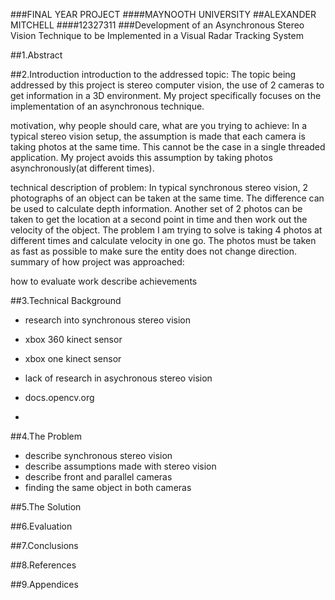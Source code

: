 ###FINAL YEAR PROJECT
####MAYNOOTH UNIVERSITY
##ALEXANDER MITCHELL
####12327311
###Development of an Asynchronous Stereo Vision Technique to be Implemented in a Visual Radar Tracking System

##1.Abstract

##2.Introduction
introduction to the addressed topic:
The topic being addressed by this project is stereo computer vision, the use of 2 cameras to get information in a 3D environment. My project specifically focuses on the implementation of an asynchronous technique.

motivation, why people should care, what are you trying to achieve:
In a typical stereo vision setup, the assumption is made that each camera is taking photos at the same time. This cannot be the case in a single threaded application. My project avoids this assumption by taking photos asynchronously(at different times).

technical description of problem:
In typical synchronous stereo vision, 2 photographs of an object can be taken at the same time. The difference can be used to calculate depth information. Another set of 2 photos can be taken to get the location at a second point in time and then work out the velocity of the object. The problem I am trying to solve is taking 4 photos at different times and calculate velocity in one go. The photos must be taken as fast as possible to make sure the entity does not change direction. 
summary of how project was approached:

how to evaluate work
describe achievements

##3.Technical Background
- research into synchronous stereo vision
- xbox 360 kinect sensor
- xbox one kinect sensor

- lack of research in asychronous stereo vision

- docs.opencv.org
- 

##4.The Problem
- describe synchronous stereo vision
- describe assumptions made with stereo vision
- describe front and parallel cameras
- finding the same object in both cameras

##5.The Solution

##6.Evaluation

##7.Conclusions

##8.References

##9.Appendices

